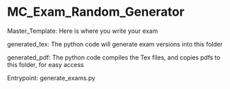 # MC_Exam_Random_Generator


   Master_Template: Here is where you write your exam

   generated_tex: The python code will generate exam versions into this folder

   generated_pdf: The python code compiles the Tex files, and copies pdfs to this folder, for easy access



   Entrypoint: generate_exams.py